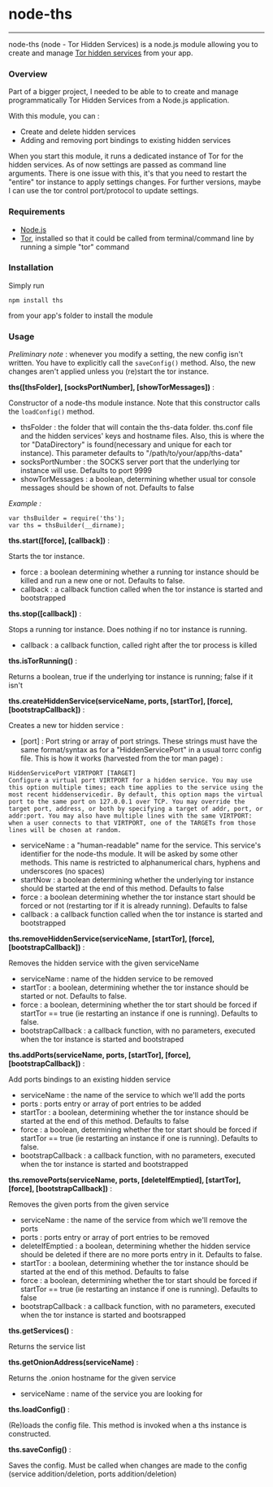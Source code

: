 # node-ths

------------------------------------------

node-ths (node - Tor Hidden Services) is a node.js module allowing you to create and manage [Tor hidden services](https://www.torproject.org/docs/hidden-services) from your app.

### Overview

Part of a bigger project, I needed to be able to to create and manage programmatically Tor Hidden Services from a Node.js application.

With this module, you can :

* Create and delete hidden services
* Adding and removing port bindings to existing hidden services

When you start this module, it runs a dedicated instance of Tor for the hidden services. As of now settings are passed as command line arguments. There is one issue with this, it's that you need to restart the "entire" tor instance to apply settings changes. For further versions, maybe I can use the tor control port/protocol to update settings.

### Requirements

* [Node.js](http://nodejs.org)
* [Tor](https://torproject.org), installed so that it could be called from terminal/command line by running a simple "tor" command

### Installation

Simply run

	npm install ths
	
from your app's folder to install the module

### Usage

_Preliminary note_ : whenever you modify a setting, the new config isn't written. You have to explicitly call the ```saveConfig()``` method. Also, the new changes aren't applied unless you (re)start the tor instance.

__ths([thsFolder], [socksPortNumber], [showTorMessages])__ :

Constructor of a node-ths module instance. Note that this constructor calls the ```loadConfig()``` method.
	
* thsFolder : the folder that will contain the ths-data folder. ths.conf file and the hidden services' keys and hostname files. Also, this is where the tor "DataDirectory" is found(necessary and unique for each tor instance). This parameter defaults to "/path/to/your/app/ths-data"
* socksPortNumber : the SOCKS server port that the underlying tor instance will use. Defaults to port 9999
* showTorMessages : a boolean, determining whether usual tor console messages should be shown of not. Defaults to false

*Example :*
	
	var thsBuilder = require('ths');
	var ths = thsBuilder(__dirname);

__ths.start([force], [callback])__ :

Starts the tor instance.

* force : a boolean determining whether a running tor instance should be killed and run a new one or not. Defaults to false.
* callback : a callback function called when the tor instance is started and bootstrapped

__ths.stop([callback])__ :

Stops a running tor instance. Does nothing if no tor instance is running.

* callback : a callback function, called right after the tor process is killed

__ths.isTorRunning()__ :

Returns a boolean, true if the underlying tor instance is running; false if it isn't

__ths.createHiddenService(serviceName, ports, [startTor], [force], [bootstrapCallback])__ :

Creates a new tor hidden service :

* [port] : Port string or array of port strings. These strings must have the same format/syntax as for a "HiddenServicePort" in a usual torrc config file. This is how it works (harvested from the tor man page) :
```	
HiddenServicePort VIRTPORT [TARGET]
Configure a virtual port VIRTPORT for a hidden service. You may use this option multiple times; each time applies to the service using the most recent hiddenservicedir. By default, this option maps the virtual port to the same port on 127.0.0.1 over TCP. You may override the target port, address, or both by specifying a target of addr, port, or addr:port. You may also have multiple lines with the same VIRTPORT: when a user connects to that VIRTPORT, one of the TARGETs from those lines will be chosen at random.
```
* serviceName : a "human-readable" name for the service. This service's identifier for the node-ths module. It will be asked by some other methods. This name is restricted to alphanumerical chars, hyphens and underscores (no spaces)
* startNow : a boolean determining whether the underlying tor instance should be started at the end of this method. Defaults to false
* force : a boolean determining whether the tor instance start should be forced or not (restarting tor if it is already running). Defaults to false
* callback : a callback function called when the tor instance is started and bootstrapped

__ths.removeHiddenService(serviceName, [startTor], [force], [bootstrapCallback])__ :

Removes the hidden service with the given serviceName

* serviceName : name of the hidden service to be removed
* startTor : a boolean, determining whether the tor instance should be started or not. Defaults to false.
* force : a boolean, determining whether the tor start should be forced if startTor == true (ie restarting an instance if one is running). Defaults to false.
* bootstrapCallback : a callback function, with no parameters, executed when the tor instance is started and bootstraped

__ths.addPorts(serviceName, ports, [startTor], [force], [bootstrapCallback])__ :

Add ports bindings to an existing hidden service

* serviceName : the name of the service to which we'll add the ports
* ports : ports entry or array of port entries to be added
* startTor : a boolean, determining whether the tor instance should be started at the end of this method. Defaults to false
* force : a boolean, determining whether the tor start should be forced if startTor == true (ie restarting an instance if one is running). Defaults to false.
* bootstrapCallback : a callback function, with no parameters, executed when the tor instance is started and bootstrapped

__ths.removePorts(serviceName, ports, [deleteIfEmptied], [startTor], [force], [bootstrapCallback])__ :

Removes the given ports from the given service

* serviceName : the name of the service from which we'll remove the ports
* ports : ports entry or array of port entries to be removed
* deleteIfEmptied : a boolean, determining whether the hidden service should be deleted if there are no more ports entry in it. Defaults to false.
* startTor : a boolean, determining whether the tor instance should be started at the end of this method. Defaults to false
* force : a boolean, determining whether the tor start should be forced if startTor == true (ie restarting an instance if one is running). Defaults to false
* bootstrapCallback : a callback function, with no parameters, executed when the tor instance is started and bootsrapped

__ths.getServices()__ :

Returns the service list

__ths.getOnionAddress(serviceName)__ :

Returns the .onion hostname for the given service

* serviceName : name of the service you are looking for

__ths.loadConfig()__ :

(Re)loads the config file. This method is invoked when a ths instance is constructed.

__ths.saveConfig()__ :

Saves the config. Must be called when changes are made to the config (service addition/deletion, ports addition/deletion)
